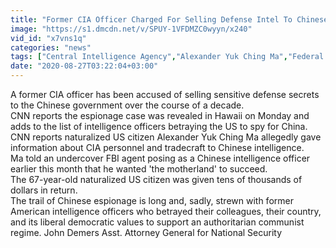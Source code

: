 ```yaml
---
title: "Former CIA Officer Charged For Selling Defense Intel To Chinese Government"
image: "https://s1.dmcdn.net/v/SPUY-1VFDMZC0wyyn/x240"
vid_id: "x7vns1q"
categories: "news"
tags: ["Central Intelligence Agency","Alexander Yuk Ching Ma","Federal Bureau Of Investigation"]
date: "2020-08-27T03:22:04+03:00"
---
```

A former CIA officer has been accused of selling sensitive defense secrets to the Chinese government over the course of a decade.  <br>CNN reports the espionage case was revealed in Hawaii on Monday and adds to the list of intelligence officers betraying the US to spy for China.  <br>CNN reports naturalized US citizen Alexander Yuk Ching Ma allegedly gave information about CIA personnel and tradecraft to Chinese intelligence.  <br>Ma told an undercover FBI agent posing as a Chinese intelligence officer earlier this month that he wanted 'the motherland' to succeed.  <br>The 67-year-old naturalized US citizen was given tens of thousands of dollars in return.  <br>The trail of Chinese espionage is long and, sadly, strewn with former American intelligence officers who betrayed their colleagues, their country, and its liberal democratic values to support an authoritarian communist regime. John Demers Asst. Attorney General for National Security

